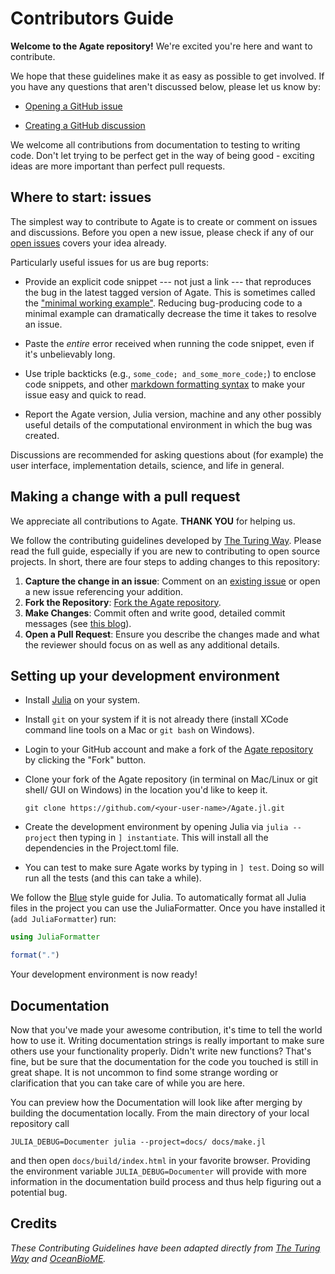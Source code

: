 # Contributors Guide

**Welcome to the Agate repository!**
We're excited you're here and want to contribute.

We hope that these guidelines make it as easy as possible to get involved.
If you have any questions that aren't discussed below, please let us know by:

  - [Opening a GitHub issue](https://github.com/agate-model/Agate.jl/issues/new)

  - [Creating a GitHub discussion](https://github.com/agate-model/Agate.jl/discussions/new/choose)

We welcome all contributions from documentation to testing to writing code.
Don't let trying to be perfect get in the way of being good - exciting ideas are more important than perfect pull requests.

## Where to start: issues

The simplest way to contribute to Agate is to create or comment on issues and discussions. Before you open a new issue, please check if any of our [open issues](https://github.com/agate-model/Agate.jl/issues) covers your idea already.

Particularly useful issues for us are bug reports:

  - Provide an explicit code snippet --- not just a link --- that reproduces the bug in the latest tagged version of Agate. This is sometimes called the ["minimal working example"](https://en.wikipedia.org/wiki/Minimal_working_example). Reducing bug-producing code to a minimal example can dramatically decrease the time it takes to resolve an issue.

  - Paste the _entire_ error received when running the code snippet, even if it's unbelievably long.
  - Use triple backticks (e.g., ````some_code; and_some_more_code;````) to enclose code snippets, and other [markdown formatting syntax](https://docs.github.com/en/github/writing-on-github/getting-started-with-writing-and-formatting-on-github/basic-writing-and-formatting-syntax) to make your issue easy and quick to read.
  - Report the Agate version, Julia version, machine and any other possibly useful details of the computational environment in which the bug was created.

Discussions are recommended for asking questions about (for example) the user interface, implementation details, science, and life in general.

## Making a change with a pull request

We appreciate all contributions to Agate.
**THANK YOU** for helping us.

We follow the contributing guidelines developed by [The Turing Way](https://github.com/the-turing-way/the-turing-way/blob/main/CONTRIBUTING.md#making-a-change-with-a-pull-request). Please read the full guide, especially if you are new to contributing to open source projects. In short, there are four steps to adding changes to this repository:

 1. **Capture the change in an issue**: Comment on an [existing issue](https://github.com/agate-model/Agate.jl/issues) or open a new issue referencing your addition.
 2. **Fork the Repository**: [Fork the Agate repository](https://github.com/agate-model/Agate.jl/fork).
 3. **Make Changes**: Commit often and write good, detailed commit messages (see [this blog](https://chris.beams.io/posts/git-commit/)).
 4. **Open a Pull Request**: Ensure you describe the changes made and what the reviewer should focus on as well as any additional details.

## Setting up your development environment

  - Install [Julia](https://julialang.org/) on your system.

  - Install `git` on your system if it is not already there (install XCode command line tools on
    a Mac or `git bash` on Windows).
  - Login to your GitHub account and make a fork of the
    [Agate repository](https://github.com/agate-model/Agate.jl) by
    clicking the "Fork" button.
  - Clone your fork of the Agate repository (in terminal on Mac/Linux or git shell/
    GUI on Windows) in the location you'd like to keep it.
    
    ```
    git clone https://github.com/<your-user-name>/Agate.jl.git
    ```
  - Create the development environment by opening Julia via `julia --project` then
    typing in `] instantiate`. This will install all the dependencies in the Project.toml
    file.
  - You can test to make sure Agate works by typing in `] test`. Doing so will run all
    the tests (and this can take a while).

We follow the [Blue](https://github.com/JuliaDiff/BlueStyle) style guide for Julia. To automatically format all Julia files in the project you can use the JuliaFormatter. Once you have installed it (`add JuliaFormatter`) run:

```Julia
using JuliaFormatter

format(".")
```

Your development environment is now ready!

## Documentation

Now that you've made your awesome contribution, it's time to tell the world how to use it.
Writing documentation strings is really important to make sure others use your functionality
properly. Didn't write new functions? That's fine, but be sure that the documentation for
the code you touched is still in great shape. It is not uncommon to find some strange wording
or clarification that you can take care of while you are here.

You can preview how the Documentation will look like after merging by building the documentation
locally. From the main directory of your local repository call

```
JULIA_DEBUG=Documenter julia --project=docs/ docs/make.jl
```

and then open `docs/build/index.html` in your favorite browser. Providing the environment variable
`JULIA_DEBUG=Documenter` will provide with more information in the documentation build process and
thus help figuring out a potential bug.

## Credits

_These Contributing Guidelines have been adapted directly from [The Turing Way](https://github.com/the-turing-way/the-turing-way/blob/main/CONTRIBUTING.md) and [OceanBioME](https://github.com/OceanBioME/OceanBioME.jl/blob/main/docs/src/contributing.md)._
